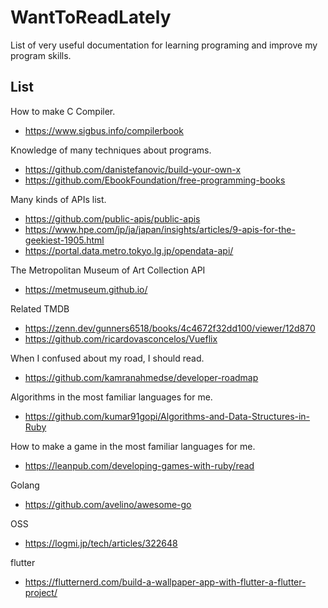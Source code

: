 # WantToReadLately
List of very useful documentation for learning programing and improve my program skills.

## List
How to make C Compiler.
- https://www.sigbus.info/compilerbook


Knowledge of many techniques about programs.
- https://github.com/danistefanovic/build-your-own-x
- https://github.com/EbookFoundation/free-programming-books


Many kinds of APIs list.
- https://github.com/public-apis/public-apis
- https://www.hpe.com/jp/ja/japan/insights/articles/9-apis-for-the-geekiest-1905.html
- https://portal.data.metro.tokyo.lg.jp/opendata-api/

The Metropolitan Museum of Art Collection API
- https://metmuseum.github.io/

Related TMDB
- https://zenn.dev/gunners6518/books/4c4672f32dd100/viewer/12d870
- https://github.com/ricardovasconcelos/Vueflix

When I confused about my road, I should read.
- https://github.com/kamranahmedse/developer-roadmap

Algorithms in the most familiar languages for me.
- https://github.com/kumar91gopi/Algorithms-and-Data-Structures-in-Ruby


How to make a game in the most familiar languages for me.
- https://leanpub.com/developing-games-with-ruby/read

Golang
- https://github.com/avelino/awesome-go

OSS
- https://logmi.jp/tech/articles/322648

flutter
- https://flutternerd.com/build-a-wallpaper-app-with-flutter-a-flutter-project/
